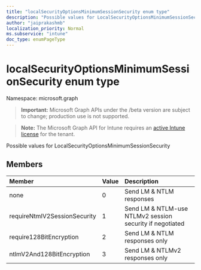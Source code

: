 ```yaml
---
title: "localSecurityOptionsMinimumSessionSecurity enum type"
description: "Possible values for LocalSecurityOptionsMinimumSessionSecurity"
author: "jaiprakashmb"
localization_priority: Normal
ms.subservice: "intune"
doc_type: enumPageType
---
```


# localSecurityOptionsMinimumSessionSecurity enum type

Namespace: microsoft.graph

> **Important:** Microsoft Graph APIs under the /beta version are subject to change; production use is not supported.

> **Note:** The Microsoft Graph API for Intune requires an [active Intune license](https://go.microsoft.com/fwlink/?linkid=839381) for the tenant.

Possible values for LocalSecurityOptionsMinimumSessionSecurity

## Members
|Member|Value|Description|
|:---|:---|:---|
|none|0|Send LM & NTLM responses|
|requireNtmlV2SessionSecurity|1|Send LM & NTLM-use NTLMv2 session security if negotiated|
|require128BitEncryption|2|Send LM & NTLM responses only|
|ntlmV2And128BitEncryption|3|Send LM & NTLMv2 responses only|